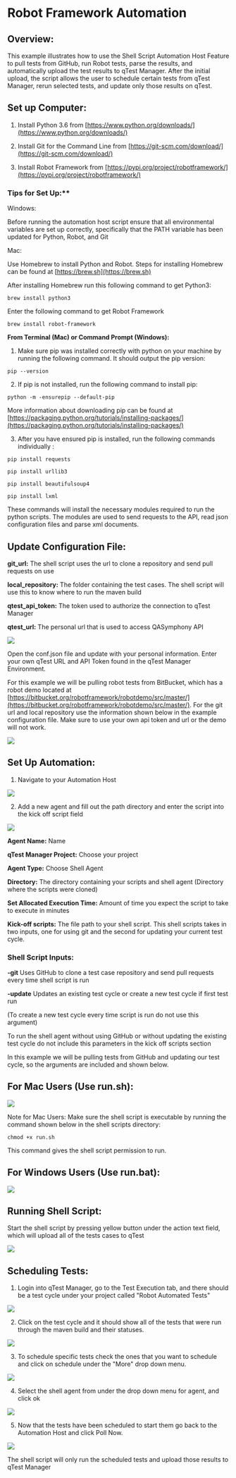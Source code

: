 # Robot Framework Automation

## Overview:

This example illustrates how to use the Shell Script Automation Host Feature to pull tests from GitHub, run Robot tests, parse the results, and automatically upload the test results to qTest Manager. After the initial upload, the script allows the user to schedule certain tests from qTest Manager, rerun selected tests, and update only those results on qTest.

## Set up Computer:

1) Install Python 3.6 from [https://www.python.org/downloads/](https://www.python.org/downloads/)

2) Install Git for the Command Line from [https://git-scm.com/download/](https://git-scm.com/download/)

3) Install Robot Framework from [https://pypi.org/project/robotframework/](https://pypi.org/project/robotframework/)

### Tips for Set Up:**

Windows:

Before running the automation host script ensure that all environmental variables are set up correctly, specifically that the PATH variable has been updated for Python, Robot, and Git

Mac:

Use Homebrew to install Python and Robot. Steps for installing Homebrew can be found at [https://brew.sh](https://brew.sh)

After installing Homebrew run this following command to get Python3:

`brew install python3`

Enter the following command to get Robot Framework

`brew install robot-framework`

**From Terminal (Mac) or Command Prompt (Windows):**

1. Make sure pip was installed correctly with python on your machine by running the following command. It should output the pip version:

 `pip --version`

2. If pip is not installed, run the following command to install pip:

 `python -m -ensurepip --default-pip`

More information about downloading pip can be found at [https://packaging.python.org/tutorials/installing-packages/](https://packaging.python.org/tutorials/installing-packages/)

3. After you have ensured pip is installed, run the following commands individually :

`pip install requests`

`pip install urllib3`

`pip install beautifulsoup4`

`pip install lxml`

These commands will install the necessary modules required to run the python scripts. The modules are used to send requests to the API, read json configuration files and parse xml documents.

## Update Configuration File:

**git\_url:** The shell script uses the url to clone a repository and send pull requests on use

**local\_repository:** The folder containing the test cases. The shell script will use this to know where to run the maven build

**qtest\_api\_token:** The token used to authorize the connection to qTest Manager

**qtest\_url:** The personal url that is used to access QASymphony API

![](../images/conf.png)

Open the conf.json file and update with your personal information. Enter your own qTest URL and API Token found in the qTest Manager Environment.

For this example we will be pulling robot tests from BitBucket, which has a robot demo located at [https://bitbucket.org/robotframework/robotdemo/src/master/](https://bitbucket.org/robotframework/robotdemo/src/master/). For the git url and local repository use the information shown below in the example configuration file. Make sure to use your own api token and url or the demo will not work.

 ![](../images/robotconf.png)

## Set Up Automation:

1. Navigate to your Automation Host

 ![](../images/autohost.png)

2.    Add a new agent and fill out the path directory and enter the script into the kick off script field

![](../images/add.png)
 
**Agent Name:** Name

**qTest Manager Project:** Choose your project

**Agent Type:** Choose Shell Agent

**Directory:** The directory containing your scripts and shell agent (Directory where the scripts were cloned)

**Set Allocated Execution Time:** Amount of time you expect the script to take to execute in minutes

**Kick-off scripts:** The file path to your shell script. This shell scripts takes in two inputs, one for using git and the second for updating your current test cycle.

### Shell Script Inputs:

**-git**    Uses GitHub to clone a test case repository and send pull requests every time shell script is run

**-update** Updates an existing test cycle or create a new test cycle if first test run

(To create a new test cycle every time script is run do not use this argument)

To run the shell agent without using GitHub or without updating the existing test cycle do not include this parameters in the kick off scripts section



In this example we will be pulling tests from GitHub and updating our test cycle, so the arguments are included and shown below.


## For Mac Users (Use run.sh):

![](../images/robotmachost.png)

Note for Mac Users: Make sure the shell script is executable by running the command shown below in the shell scripts directory:

`chmod +x run.sh`

This command gives the shell script permission to run.

## For Windows Users (Use run.bat):

![](../images/robotwindowshost.png)

## Running Shell Script:

Start the shell script by pressing yellow button under the action text field, which will upload all of the tests cases to qTest

 ![](../images/runrobot.png)

## Scheduling Tests:

1.  Login into qTest Manager, go to the Test Execution tab, and there should be a test cycle under your project called &quot;Robot Automated Tests&quot;

 ![](../images/robotcycle.png)

2. Click on the test cycle and it should show all of the tests that were run through the maven build and their statuses.

 ![](../images/robottests.png)


3. To schedule specific tests check the ones that you want to schedule and click on schedule under the &quot;More&quot; drop down menu.

 ![](../images/robotschedule.png)

4. Select the shell agent from under the drop down menu for agent, and click ok

 ![](../images/robotchoosehost.png)


5. Now that the tests have been scheduled to start them go back to the Automation Host and click Poll Now.

![](../images/pollnow.png)


The shell script will only run the scheduled tests and upload those results to qTest Manager